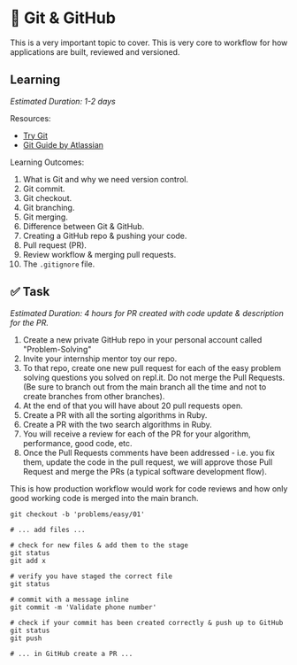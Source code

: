 # 🔧 Git & GitHub
This is a very important topic to cover. This is very core to workflow for how applications are built, reviewed and versioned.

## Learning
*Estimated Duration: 1-2 days*

Resources:
* [Try Git](https://try.github.io)
* [Git Guide by Atlassian](https://www.atlassian.com/git)

Learning Outcomes:
1. What is Git and why we need version control.
2. Git commit.
3. Git checkout.
4. Git branching.
5. Git merging.
6. Difference between Git & GitHub.
7. Creating a GitHub repo & pushing your code.
8. Pull request (PR).
9. Review workflow & merging pull requests.
10. The `.gitignore` file.


## ✅ Task
*Estimated Duration: 4 hours for PR created with code update & description for the PR.*

1. Create a new private GitHub repo in your personal account called "Problem-Solving"
2. Invite your internship mentor toy our repo.
3. To that repo, create one new pull request for each of the easy problem solving questions you solved on repl.it. Do not merge the Pull Requests. (Be sure to branch out from the main branch all the time and not to create branches from other branches).
4. At the end of that you will have about 20 pull requests open.
5. Create a PR with all the sorting algorithms in Ruby.
6. Create a PR with the two search algorithms in Ruby.
7. You will receive a review for each of the PR for your algorithm, performance, good code, etc.
8. Once the Pull Requests comments have been addressed - i.e. you fix them, update the code in the pull request, we will approve those Pull Request and merge the PRs (a typical software development flow).

This is how production workflow would work for code reviews and how only good working code is merged into the main branch.

```
git checkout -b 'problems/easy/01'

# ... add files ...

# check for new files & add them to the stage
git status
git add x

# verify you have staged the correct file
git status

# commit with a message inline
git commit -m 'Validate phone number'

# check if your commit has been created correctly & push up to GitHub
git status
git push

# ... in GitHub create a PR ...
```
